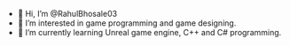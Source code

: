 - 👋 Hi, I’m @RahulBhosale03
- 👀 I’m interested in game programming and game designing.
- 🌱 I’m currently learning Unreal game engine, C++ and C# programming.

<!---
RahulBhosale03/RahulBhosale03 is a ✨ special ✨ repository because its `README.md` (this file) appears on your GitHub profile.
You can click the Preview link to take a look at your changes.
--->
